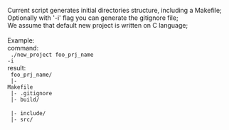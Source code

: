 Current script generates initial directories structure, including a Makefile; <br>
Optionally with '-i' flag you can generate the gitignore file; <br>
We assume that default new project is written on C language; <br>
<br>
	Example:
<br>
	command:
<br>
<code>
	./new_project foo_prj_name -i
</code>
<br>
	result:
<br>
<code>
	foo_prj_name/
</code>
<br>
<code>
	|- Makefile
</code>
<br>
<code>
	|- .gitignore
</code>
<br>
<code>
	|- build/
</code>
<br>
<code>
	|- include/
</code>
<br>
<code>
	|- src/
</code>
